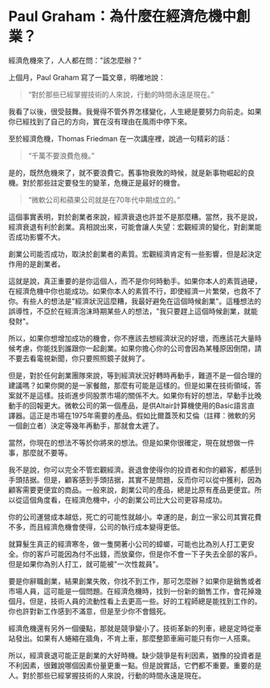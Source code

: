 # Paul Graham：為什麼在經濟危機中創業？


經濟危機來了，人人都在問："該怎麼辦？"

上個月，Paul Graham 寫了一篇文章，明確地說：

> “對於那些已經掌握技術的人來說，行動的時間永遠是現在。”

我看了以後，很受鼓舞。我覺得不管外界怎樣變化，人生總是要努力向前走。如果你已經找到了自己的方向，實在沒有理由在風雨中停下來。

至於經濟危機，Thomas Friedman 在一次講座裡，說過一句精彩的話：

> “千萬不要浪費危機。”

是的，既然危機來了，就不要浪費它。舊事物衰敗的時候，就是新事物崛起的良機。對於那些註定要發生的變革，危機正是最好的機會。

> “微軟公司和蘋果公司就是在70年代中期成立的。”

這個事實表明，對於創業者來說，經濟衰退也許並不是那麼糟。當然，我不是說，經濟衰退有利於創業。真相說出來，可能會讓人失望：宏觀經濟的變化，對創業能否成功影響不大。

創業公司能否成功，取決於創業者的素質。宏觀經濟肯定有一些影響，但是起決定作用的是創業者。

這就是說，真正重要的是你這個人，而不是你何時動手。如果你本人的素質過硬，在經濟危機中你也能成功。如果你本人的素質不行，即使經濟一片繁榮，也救不了你。有些人的想法是"經濟狀況這麼糟，我最好避免在這個時候創業"。這種想法的誤導性，不亞於在經濟泡沫時期某些人的想法，"我只要趕上這個時候創業，就能發財"。

所以，如果你想增加成功的機會，你不應該去想經濟狀況的好壞，而應該花大量時候考慮，你能找到誰跟你一起創業。如果你擔心你的公司會因為某種原因倒閉，請不要去看電視新聞，你只要照照鏡子就夠了。

但是，對於任何創業團隊來說，等到經濟狀況好轉時再動手，難道不是一個合理的建議嗎？如果你開的是一家餐館，那麼有可能是這樣的。但是如果在技術領域，答案就不是這樣。技術進步同股票市場的關係不大。如果你有好的想法，早動手比晚動手的回報更大。微軟公司的第一個產品，是供Altair計算機使用的Basic語言直譯器。這正是市場在1975年需要的產品。假如比爾蓋茨和艾倫（註釋：微軟的另一個創立者）決定等幾年再動手，那就會太遲了。

當然，你現在的想法不等於你將來的想法。但是如果你很確定，現在就想做一件事，那麼就不要等。

我不是說，你可以完全不管宏觀經濟。衰退會使得你的投資者和你的顧客，都感到手頭拮据。但是，顧客感到手頭拮据，其實不是問題，反而你可以從中獲利，因為顧客需要更便宜的商品。一般來說，創業公司的產品，總是比原有產品更便宜。所以從這個角度看，在經濟危機中，小的創業公司比大公司更容易成功。

你的公司運營成本越低，死亡的可能性就越小。幸運的是，創立一家公司其實花費不多，而且經濟危機會使得，公司的執行成本變得更低。

就算髮生真正的經濟寒冬，做一隻開著小公司的蟑螂，可能也比為別人打工更安全。你的客戶可能因為付不出錢，而放棄你，但是你不會一下子失去全部的客戶。但是如果你為別人打工，就可能被"一次性裁員"。

要是你辭職創業，結果創業失敗，你找不到工作，那可怎麼辦？如果你是銷售或者市場人員，這可能是一個問題。在經濟危機時，找到一份新的銷售工作，會花掉幾個月。但是，技術人員的流動性看上去更高一些。好的工程師總是能找到工作的。你也許對新工作感到不滿意，但是至少你不會餓死。

經濟危機還有另外一個優點，那就是競爭變小了。技術革新的列車，總是定時從車站發出。如果有人蜷縮在牆角，不肯上車，那麼整節車廂可能只有你一人搭乘。

所以，經濟衰退可能正是創業的大好時機。缺少競爭是有利因素，猶豫的投資者是不利因素，很難說哪個因素份量更重一點。但是說實話，它們都不重要。重要的是人。對於那些已經掌握技術的人來說，行動的時間永遠是現在。
